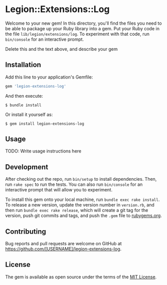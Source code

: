 # Legion::Extensions::Log

Welcome to your new gem! In this directory, you'll find the files you need to be able to package up your Ruby library into a gem. Put your Ruby code in the file `lib/legion/extensions/log`. To experiment with that code, run `bin/console` for an interactive prompt.

Delete this and the text above, and describe your gem

## Installation

Add this line to your application's Gemfile:

```ruby
gem 'legion-extensions-log'
```

And then execute:

    $ bundle install

Or install it yourself as:

    $ gem install legion-extensions-log

## Usage

TODO: Write usage instructions here

## Development

After checking out the repo, run `bin/setup` to install dependencies. Then, run `rake spec` to run the tests. You can also run `bin/console` for an interactive prompt that will allow you to experiment.

To install this gem onto your local machine, run `bundle exec rake install`. To release a new version, update the version number in `version.rb`, and then run `bundle exec rake release`, which will create a git tag for the version, push git commits and tags, and push the `.gem` file to [rubygems.org](https://rubygems.org).

## Contributing

Bug reports and pull requests are welcome on GitHub at https://github.com/[USERNAME]/legion-extensions-log.


## License

The gem is available as open source under the terms of the [MIT License](https://opensource.org/licenses/MIT).
